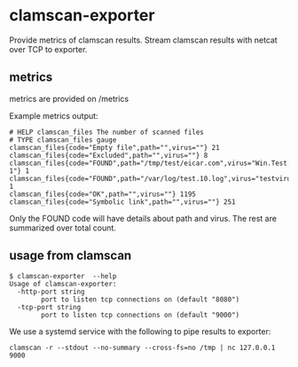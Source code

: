 # clamscan-exporter
Provide metrics of clamscan results. Stream clamscan results with netcat over TCP to exporter. 


## metrics 

metrics are provided on /metrics

Example metrics output:
```
# HELP clamscan_files The number of scanned files
# TYPE clamscan_files gauge
clamscan_files{code="Empty file",path="",virus=""} 21
clamscan_files{code="Excluded",path="",virus=""} 8
clamscan_files{code="FOUND",path="/tmp/test/eicar.com",virus="Win.Test.EICAR_HDB-1"} 1
clamscan_files{code="FOUND",path="/var/log/test.10.log",virus="testvirus"} 1
clamscan_files{code="OK",path="",virus=""} 1195
clamscan_files{code="Symbolic link",path="",virus=""} 251

```

Only the FOUND code will have details about path and virus. The rest are summarized over total count. 

## usage from clamscan

```
$ clamscan-exporter  --help
Usage of clamscan-exporter:
  -http-port string
    	port to listen tcp connections on (default "8080")
  -tcp-port string
    	port to listen tcp connections on (default "9000")
```

We use a systemd service with the following to pipe results to exporter:
```
clamscan -r --stdout --no-summary --cross-fs=no /tmp | nc 127.0.0.1 9000
```
